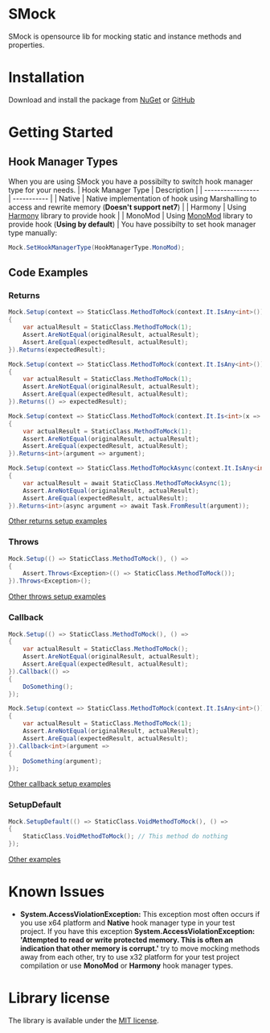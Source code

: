 # SMock
SMock is opensource lib for mocking static and instance methods and properties.
# Installation
Download and install the package from [NuGet](https://www.nuget.org/packages/SMock/) or [GitHub](https://github.com/SvetlovA/static-mock/pkgs/nuget/SMock)
# Getting Started
## Hook Manager Types
When you are using SMock you have a possibilty to switch hook manager type for your needs.
| Hook Manager Type | Description |
| ----------------- | ----------- |
| Native | Native implementation of hook using Marshalling to access and rewrite memory (**Doesn't support net7**) |
| Harmony | Using [Harmony](https://github.com/pardeike/Harmony) library to provide hook |
| MonoMod | Using [MonoMod](https://github.com/MonoMod/MonoMod) library to provide hook (**Using by default**) |
You have possibilty to set hook manager type manually:
```cs
Mock.SetHookManagerType(HookManagerType.MonoMod);
```
## Code Examples
### Returns
```cs
Mock.Setup(context => StaticClass.MethodToMock(context.It.IsAny<int>()), () =>
{
    var actualResult = StaticClass.MethodToMock(1);
    Assert.AreNotEqual(originalResult, actualResult);
    Assert.AreEqual(expectedResult, actualResult);
}).Returns(expectedResult);

Mock.Setup(context => StaticClass.MethodToMock(context.It.IsAny<int>()), () =>
{
    var actualResult = StaticClass.MethodToMock(1);
    Assert.AreNotEqual(originalResult, actualResult);
    Assert.AreEqual(expectedResult, actualResult);
}).Returns(() => expectedResult);

Mock.Setup(context => StaticClass.MethodToMock(context.It.Is<int>(x => x == 1)), () =>
{
    var actualResult = StaticClass.MethodToMock(1);
    Assert.AreNotEqual(originalResult, actualResult);
    Assert.AreEqual(expectedResult, actualResult);
}).Returns<int>(argument => argument);

Mock.Setup(context => StaticClass.MethodToMockAsync(context.It.IsAny<int>()), async () =>
{
    var actualResult = await StaticClass.MethodToMockAsync(1);
    Assert.AreNotEqual(originalResult, actualResult);
    Assert.AreEqual(expectedResult, actualResult);
}).Returns<int>(async argument => await Task.FromResult(argument));
```
[Other returns setup examples](https://github.com/SvetlovA/static-mock/tree/master/src/StaticMock.Tests/Tests/ReturnsTests)
### Throws
```cs
Mock.Setup(() => StaticClass.MethodToMock(), () =>
{
    Assert.Throws<Exception>(() => StaticClass.MethodToMock());
}).Throws<Exception>();
```
[Other throws setup examples](https://github.com/SvetlovA/static-mock/tree/master/src/StaticMock.Tests/Tests/ThrowsTests)
### Callback
```cs
Mock.Setup(() => StaticClass.MethodToMock(), () =>
{
    var actualResult = StaticClass.MethodToMock();
    Assert.AreNotEqual(originalResult, actualResult);
    Assert.AreEqual(expectedResult, actualResult);
}).Callback(() =>
{
    DoSomething();
});

Mock.Setup(context => StaticClass.MethodToMock(context.It.IsAny<int>()), () =>
{
    var actualResult = StaticClass.MethodToMock(1);
    Assert.AreNotEqual(originalResult, actualResult);
    Assert.AreEqual(expectedResult, actualResult);
}).Callback<int>(argument =>
{
    DoSomething(argument);
});
```
[Other callback setup examples](https://github.com/SvetlovA/static-mock/tree/master/src/StaticMock.Tests/Tests/CallbackTests)
### SetupDefault
```cs
Mock.SetupDefault(() => StaticClass.VoidMethodToMock(), () =>
{
    StaticClass.VoidMethodToMock(); // This method do nothing
});
```
[Other examples](https://github.com/SvetlovA/static-mock/tree/master/src/StaticMock.Tests/Tests)
# Known Issues
* **System.AccessViolationException:** This exception most often occurs if you use x64 platform and **Native** hook manager type in your test project. If you have this exception **System.AccessViolationException: 'Attempted to read or write protected memory. This is often an indication that other memory is corrupt.'** try to move mocking methods away from each other, try to use x32 platform for your test project compilation or use **MonoMod** or **Harmony** hook manager types.
# Library license
The library is available under the [MIT license](https://github.com/SvetlovA/static-mock/blob/master/LICENSE).